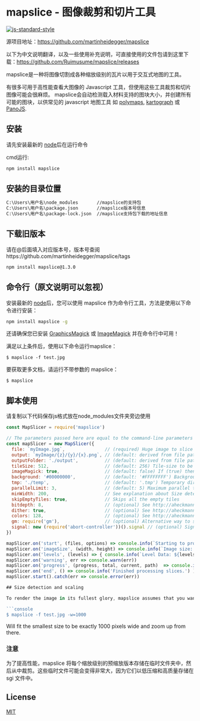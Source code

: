 # mapslice - 图像裁剪和切片工具

[![js-standard-style](https://img.shields.io/badge/code%20style-standard-brightgreen.svg)](http://standardjs.com/)

源项目地址：https://github.com/martinheidegger/mapslice

以下为中文说明翻译，以及一些使用补充说明，可直接使用的文件包请到这里下载：https://github.com/Ruimusume/mapslice/releases

mapslice是一种将图像切割成各种缩放级别的瓦片以用于交互式地图的工具。

有很多可用于高性能查看大图像的 Javascript 工具，但使用这些工具裁剪和切片图像可能会很麻烦。
mapslice会自动检测载入材料支持的图块大小，并创建所有可能的图块，以供常见的 javascript 地图工具
如 [polymaps](http://polymaps.org/), [kartograph](http://kartograph.org/) 或 [PanoJS](http://www.dimin.net/software/panojs/).

## 安装

请先安装最新的 [node](http://nodejs.org/)后在运行命令

cmd运行:

```bash
npm install mapslice
```
## 安装的目录位置

```bash
C:\Users\用户名\node_modules       //mapslice的支持包
C:\Users\用户名\package.json       //mapslice版本号信息
C:\Users\用户名\package-lock.json  //mapslice支持包下载的地址信息
```

## 下载旧版本

请在@后面填入对应版本号，版本号查阅https://github.com/martinheidegger/mapslice/tags
```bash
npm install mapslice@1.3.0
```

## 命令行（原文说明可以忽视）

安装最新的 [node](http://nodejs.org/)后，您可以使用 mapslice 作为命令行工具，方法是使用以下命令进行安装：

```bash
npm install mapslice -g
```

还请确保您已安装 [GraphicsMagick](http://www.graphicsmagick.org/README.html) 或 [ImageMagick](http://www.imagemagick.org/script/binary-releases.php) 并在命令行中可用！

满足以上条件后，使用以下命令运行mapslice：

```console
$ mapslice -f test.jpg
```

要获取更多文档，请运行不带参数的 mapslice：

```console
$ mapslice
```


## 脚本使用

请复制以下代码保存js格式放在node_modules文件夹旁边使用

```JavaScript
const MapSlicer = require('mapslice')

// The parameters passed here are equal to the command-line parameters
const mapSlicer = new MapSlicer({
  file: `myImage.jpg`,               // (required) Huge image to slice
  output: `myImage/{z}/{y}/{x}.png`, // (default: derived from file path) Output file pattern
  outputFolder: './output',          // (default: derived from file path) Output to be used for. Use either output or outputFolder, not both!
  tileSize: 512,                     // (default: 256) Tile-size to be used
  imageMagick: true,                 // (default: false) If (true) then use ImageMagick instead of GraphicsMagick
  background: '#00000000',           // (default: '#FFFFFFFF') Background color to be used for the tiles. More: http://ow.ly/rsluD
  tmp: './temp',                     // (default: '.tmp') Temporary directory to be used to store helper files
  parallelLimit: 3,                  // (default: 5) Maximum parallel tasks to be run at the same time (warning: processes can consume a lot of memory!)
  minWidth: 200,                     // See explanation about Size detection below
  skipEmptyTiles: true,              // Skips all the empty tiles
  bitdepth: 8,                       // (optional) See http://aheckmann.github.io/gm/docs.html#dither
  dither: true,                      // (optional) See http://aheckmann.github.io/gm/docs.html#bitdepth
  colors: 128,                       // (optional) See http://aheckmann.github.io/gm/docs.html#colors
  gm: require('gm'),                 // (optional) Alternative way to specify the GraphicsMagic library
  signal: new (require('abort-controller'))().signal // (optional) Signal to abort the map slicing process
})

mapSlicer.on('start', (files, options) => console.info(`Starting to process ${files} files.`))
mapSlicer.on('imageSize', (width, height) => console.info(`Image size: ${width}x${height}`))
mapSlicer.on('levels', (levels) => { console.info(`Level Data: ${levels}`) }) // see TypeScript declaration for more details
mapSlicer.on('warning', err => console.warn(err))
mapSlicer.on('progress', (progress, total, current, path)  => console.info(`Progress: ${Math.round(progress*100)}%`))
mapSlicer.on('end', () => console.info('Finished processing slices.') )
mapSlicer.start().catch(err => console.error(err))

## Size detection and scaling

To render the image in its fullest glory, mapslice assumes that you want to preserve the original image-quality and chooses input-size as its starting point from which the quality should be reduced. However: If you have a fixed-size map-user-interface then you might want the smallest image quality to fit this user-interface-design in order to assure that its is beautifully visible. To produce tiles that fit this needs you can use the "minWidth" or "minHeight" property which fits the map to have its lowest size matching exactly your required size:

```console
$ mapslice -f test.jpg -w=1000
```

Will fit the smallest size to be exactly 1000 pixels wide and zoom up from there.

### 注意


为了提高性能，mapslice 将每个缩放级别的预缩放版本存储在临时文件夹中，然后从中裁剪。这些临时文件可能会变得非常大，因为它们以低压缩和高质量存储在 sgi 文件中。

## License

[MIT](./LICENSE)

